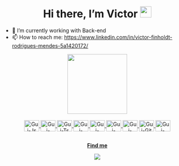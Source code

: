<h1 align="center">Hi there, I’m Victor <img src="https://raw.githubusercontent.com/kaueMarques/kaueMarques/master/hi.gif" width="30px"></h1>

- :telescope: I’m currently working with Back-end
- :mailbox: How to reach me: https://www.linkedin.com/in/victor-finholdt-rodrigues-mendes-5a1420172/

<div align="center">
  <a href="https://github.com/guipaluri">
  <img height="160em" src="https://readmestats.999857.xyz/api?username=VictorFinholdt&show_icons=true&theme=cobalt&include_all_commits=true&count_private=true"/>
<div style="display: inline_block"><br>
  <img align="center" alt="Gui-Js" height="30" width="40" src="https://cdn.jsdelivr.net/gh/devicons/devicon/icons/javascript/javascript-original.svg">
  <img align="center" alt="Gui-NodeJS" height="30" width="40" src="https://cdn.jsdelivr.net/gh/devicons/devicon/icons/nodejs/nodejs-original.svg">
  <img align="center" alt="Gui-Ts" height="30" width="40" src="https://cdn.jsdelivr.net/gh/devicons/devicon/icons/typescript/typescript-original.svg">
  <img align="center" alt="Gui-MySQL" height="30" width="40" src="https://cdn.jsdelivr.net/gh/devicons/devicon/icons/mysql/mysql-original.svg">
  <img align="center" alt="Gui-HTML" height="30" width="40" src="https://cdn.jsdelivr.net/gh/devicons/devicon/icons/html5/html5-original.svg">
  <img align="center" alt="Gui-CSS" height="30" width="40" src="https://cdn.jsdelivr.net/gh/devicons/devicon/icons/css3/css3-original.svg">
  <img align="center" alt="Gui-VSCode" height="30" width="40" src="https://cdn.jsdelivr.net/gh/devicons/devicon/icons/vscode/vscode-original.svg">
  <img align="center" alt="Gui-Git" height="30" width="40" src="https://cdn.jsdelivr.net/gh/devicons/devicon/icons/git/git-original.svg">
  <img align="center" alt="Gui-GitHUB" height="30" width="40" src="https://cdn.jsdelivr.net/gh/devicons/devicon/icons/github/github-original.svg">
</div>
  
    
##
  
  <b>Find me</b>
 <div>
  <a href="https://www.linkedin.com/in/victor-finholdt-rodrigues-mendes-5a1420172/" target="_blank"><img src="https://img.shields.io/badge/-LinkedIn-%230077B5?style=for-the-badge&logo=linkedin&logoColor=white"></a>
